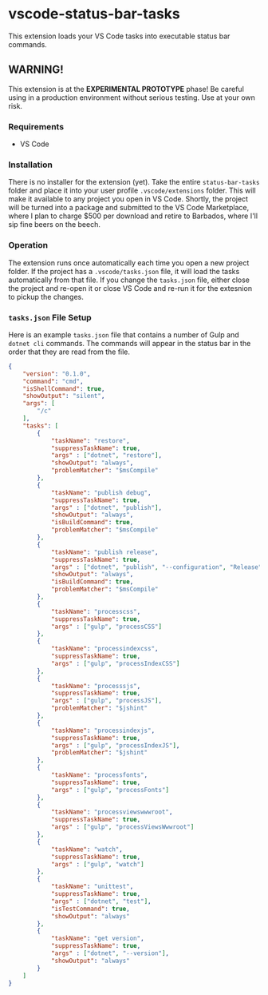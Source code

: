 # vscode-status-bar-tasks
This extension loads your VS Code tasks into executable status bar commands.

## WARNING!
This extension is at the **EXPERIMENTAL PROTOTYPE** phase! Be careful using in a production environment without serious testing. Use at your own risk.

### Requirements
- VS Code

### Installation
There is no installer for the extension (yet). Take the entire `status-bar-tasks` folder and place it into your user profile `.vscode/extensions` folder. This will make it available to any project you open in VS Code. Shortly, the project will be turned into a package and submitted to the VS Code Marketplace, where I plan to charge $500 per download and retire to Barbados, where I'll sip fine beers on the beech.

### Operation
The extension runs once automatically each time you open a new project folder. If the project has a `.vscode/tasks.json` file, it will load the tasks automatically from that file. If you change the `tasks.json` file, either close the project and re-open it or close VS Code and re-run it for the extesnion to pickup the changes.

### `tasks.json` File Setup
Here is an example `tasks.json` file that contains a number of Gulp and `dotnet cli` commands. The commands will appear in the status bar in the order that they are read from the file.

```json
{
    "version": "0.1.0",
    "command": "cmd",
    "isShellCommand": true,
    "showOutput": "silent",
    "args": [
        "/c"
    ],
    "tasks": [
        {
            "taskName": "restore",
            "suppressTaskName": true,
            "args" : ["dotnet", "restore"],
            "showOutput": "always",
            "problemMatcher": "$msCompile"
        },
        {
            "taskName": "publish debug",
            "suppressTaskName": true,
            "args" : ["dotnet", "publish"],
            "showOutput": "always",
            "isBuildCommand": true,
            "problemMatcher": "$msCompile"
        },
        {
            "taskName": "publish release",
            "suppressTaskName": true,
            "args" : ["dotnet", "publish", "--configuration", "Release"],
            "showOutput": "always",
            "isBuildCommand": true,
            "problemMatcher": "$msCompile"
        },
        {
            "taskName": "processcss",
            "suppressTaskName": true,
            "args" : ["gulp", "processCSS"]
        },
        {
            "taskName": "processindexcss",
            "suppressTaskName": true,
            "args" : ["gulp", "processIndexCSS"]
        },
        {
            "taskName": "processsjs",
            "suppressTaskName": true,
            "args" : ["gulp", "processJS"],
            "problemMatcher": "$jshint"
        },
        {
            "taskName": "processindexjs",
            "suppressTaskName": true,
            "args" : ["gulp", "processIndexJS"],
            "problemMatcher": "$jshint"
        },
        {
            "taskName": "processfonts",
            "suppressTaskName": true,
            "args" : ["gulp", "processFonts"]
        },
        {
            "taskName": "processviewswwwroot",
            "suppressTaskName": true,
            "args" : ["gulp", "processViewsWwwroot"]
        },
        {
            "taskName": "watch",
            "suppressTaskName": true,
            "args" : ["gulp", "watch"]
        },
        {
            "taskName": "unittest",
            "suppressTaskName": true,
            "args" : ["dotnet", "test"],
            "isTestCommand": true,
            "showOutput": "always"
        },
        {
            "taskName": "get version",
            "suppressTaskName": true,
            "args" : ["dotnet", "--version"],
            "showOutput": "always"
        }
    ]
}
```


